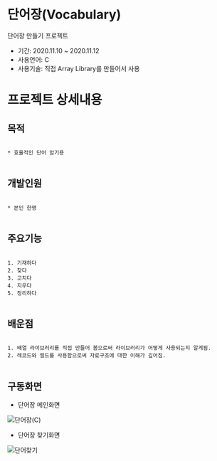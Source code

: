 # 단어장(Vocabulary)
단어장 만들기 프로젝트

* 기간: 2020.11.10 ~ 2020.11.12
* 사용언어: C
* 사용기술: 직접 Array Library를 만들어서 사용

프로젝트 상세내용
=============
목적
-------------
<pre>
<code>
* 효율적인 단어 암기용
</code>
</pre>

개발인원
-------------
<pre>
<code>
* 본인 한명
</code>
</pre>

주요기능
-------------
<pre>
<code>
1. 기재하다
2. 찾다
3. 고치다
4. 지우다
5. 정리하다
</code>
</pre>


배운점
-------------
<pre>
<code>
1. 배열 라이브러리를 직접 만들어 봄으로써 라이브러리가 어떻게 사용되는지 알게됨.
2. 레코드와 필드를 사용함으로써 자료구조에 대한 이해가 깊어짐.
</code>
</pre>

구동화면
-------------
* 단어장 메인화면

![단어장(C)](https://user-images.githubusercontent.com/63482037/130322880-131878a1-997a-45f4-bda1-c720f39d4f07.PNG)


* 단어장 찾기화면

![단어찾기](https://user-images.githubusercontent.com/63482037/130322908-d1ebf487-ef37-40a2-8c0b-e18dead5b84c.PNG)
